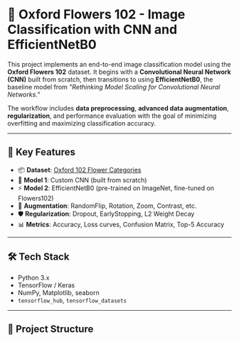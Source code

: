 # 🌸 Oxford Flowers 102 - Image Classification with CNN and EfficientNetB0

This project implements an end-to-end image classification model using the **Oxford Flowers 102** dataset. It begins with a **Convolutional Neural Network (CNN)** built from scratch, then transitions to using **EfficientNetB0**, the baseline model from *"Rethinking Model Scaling for Convolutional Neural Networks."*

The workflow includes **data preprocessing**, **advanced data augmentation**, **regularization**, and performance evaluation with the goal of minimizing overfitting and maximizing classification accuracy.

---

## 🧠 Key Features

- 📦 **Dataset**: [Oxford 102 Flower Categories](https://www.robots.ox.ac.uk/~vgg/data/flowers/102/)
- 🧱 **Model 1**: Custom CNN (built from scratch)
- ⚡ **Model 2**: EfficientNetB0 (pre-trained on ImageNet, fine-tuned on Flowers102)
- 🔄 **Augmentation**: RandomFlip, Rotation, Zoom, Contrast, etc.
- 🛡️ **Regularization**: Dropout, EarlyStopping, L2 Weight Decay
- 📊 **Metrics**: Accuracy, Loss curves, Confusion Matrix, Top-5 Accuracy

---

## 🛠️ Tech Stack

- Python 3.x
- TensorFlow / Keras
- NumPy, Matplotlib, seaborn
- `tensorflow_hub`, `tensorflow_datasets`

---

## 📁 Project Structure
